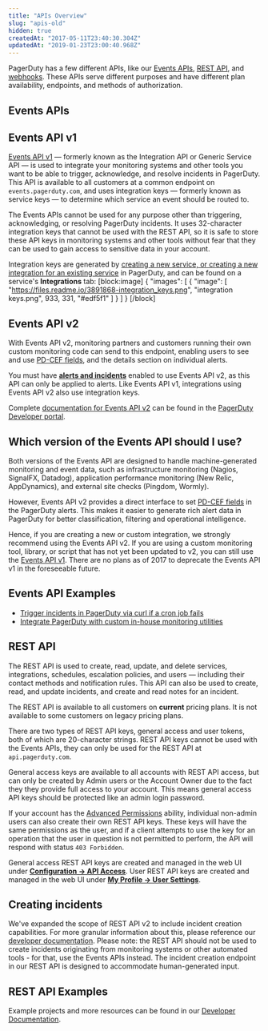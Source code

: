 ```yaml
---
title: "APIs Overview"
slug: "apis-old"
hidden: true
createdAt: "2017-05-11T23:40:30.304Z"
updatedAt: "2019-01-23T23:00:40.968Z"
---
```

PagerDuty has a few different APIs, like our [Events APIs](#events-apis), [REST API](#rest-api), and [webhooks](https://v2.developer.pagerduty.com/docs/webhooks-v2-overview). These APIs serve different purposes and have different plan availability, endpoints, and methods of authorization.
## Events APIs

## Events API v1

[Events API v1](https://v2.developer.pagerduty.com/docs/events-api) — formerly known as the Integration API or Generic Service API — is used to integrate your monitoring systems and other tools you want to be able to trigger, acknowledge, and resolve incidents in PagerDuty. This API is available to all customers at a common endpoint on `events.pagerduty.com`, and uses integration keys — formerly known as service keys — to determine which service an event should be routed to.

The Events APIs cannot be used for any purpose other than triggering, acknowledging, or resolving PagerDuty incidents. It uses 32-character integration keys that cannot be used with the REST API, so it is safe to store these API keys in monitoring systems and other tools without fear that they can be used to gain access to sensitive data in your account.

Integration keys are generated by [creating a new service, or creating a new integration for an existing service](doc:services-and-integrations) in PagerDuty, and can be found on a service's **Integrations** tab:
[block:image]
{
  "images": [
    {
      "image": [
        "https://files.readme.io/3891868-integration_keys.png",
        "integration keys.png",
        933,
        331,
        "#edf5f1"
      ]
    }
  ]
}
[/block]
## Events API v2

With Events API v2, monitoring partners and customers running their own custom monitoring code can send to this endpoint, enabling users to see and use [PD-CEF fields](doc:event-management-tools#section-infrastructure-health-application), and the details section on individual alerts.

You must have [**alerts and incidents**](doc:alerts#section-enabling-alerts) enabled to use Events API v2, as this API can only be applied to alerts. Like Events API v1, integrations using Events API v2 also use integration keys.

Complete [documentation for Events API v2](https://v2.developer.pagerduty.com/docs/events-api-v2) can be found in the [PagerDuty Developer portal](https://v2.developer.pagerduty.com/).

## Which version of the Events API should I use?
Both versions of the Events API are designed to handle machine-generated monitoring and event data, such as infrastructure monitoring (Nagios, SignalFX, Datadog), application performance monitoring (New Relic, AppDynamics), and external site checks (Pingdom, Wormly).

However, Events API v2 provides a direct interface to set [PD-CEF fields](doc:formatting-incidents#section-pagerduty-common-event-format-pd-cef) in the PagerDuty alerts. This makes it easier to generate rich alert data in PagerDuty for better classification, filtering and operational intelligence.

Hence, if you are creating a new or custom integration, we strongly recommend using the Events API v2. If you are using a custom monitoring tool, library, or script that has not yet been updated to v2, you can still use the [Events API v1](https://v2.developer.pagerduty.com/docs/events-api). There are no plans as of 2017 to deprecate the Events API v1 in the foreseeable future.

## Events API Examples

- [Trigger incidents in PagerDuty via curl if a cron job fails](https://v2.developer.pagerduty.com/docs/trigger-events)
- [Integrate PagerDuty with custom in-house monitoring utilities](https://v2.developer.pagerduty.com/docs/events-api)
## REST API

The REST API is used to create, read, update, and delete services, integrations, schedules, escalation policies, and users — including their contact methods and notification rules. This API can also be used to create, read, and update incidents, and create and read notes for an incident.

The REST API is available to all customers on **current** pricing plans. It is not available to some customers on legacy pricing plans.

There are two types of REST API keys, general access and user tokens, both of which are 20-character strings. REST API keys cannot be used with the Events APIs, they can only be used for the REST API at `api.pagerduty.com`.

General access keys are available to all accounts with REST API access, but can only be created by Admin users or the Account Owner due to the fact they they provide full access to your account. This means general access API keys should be protected like an admin login password.

If your account has the [Advanced Permissions](doc:advanced-permissions) ability, individual non-admin users can also create their own REST API keys. These keys will have the same permissions as the user, and if a client attempts to use the key for an operation that the user in question is not permitted to perform, the API will respond with status `403 Forbidden`.

General access REST API keys are created and managed in the web UI under [**Configuration → API Access**](doc:using-the-api#section-generating-a-general-access-rest-api-key). User REST API keys are created and managed in the web UI under [**My Profile → User Settings**](doc:using-the-api#section-generating-a-personal-rest-api-key).

## Creating incidents
We've expanded the scope of REST API v2 to include incident creation capabilities. For more granular information about this, please reference our [developer documentation](https://v2.developer.pagerduty.com/v2/page/api-reference#!/Incidents/post_incidents). Please note: the REST API should not be used to create incidents originating from monitoring systems or other automated tools - for that, use the Events APIs instead. The incident creation endpoint in our REST API is designed to accommodate human-generated input.

## REST API Examples

Example projects and more resources can be found in our [Developer Documentation](doc:developer-docs).